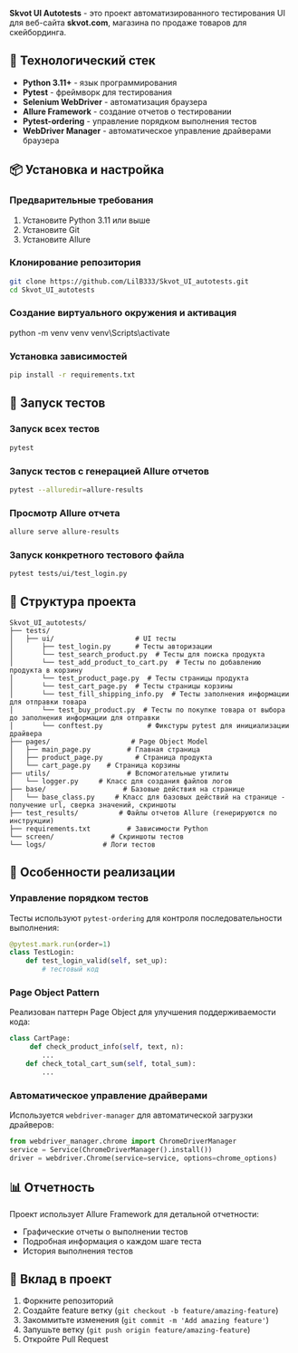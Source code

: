 **Skvot UI Autotests** - это проект автоматизированного тестирования UI для веб-сайта **skvot.com**, магазина по продаже товаров для скейбординга.

## 🚀 Технологический стек

- **Python 3.11+** - язык программирования
- **Pytest** - фреймворк для тестирования
- **Selenium WebDriver** - автоматизация браузера
- **Allure Framework** - создание отчетов о тестировании
- **Pytest-ordering** - управление порядком выполнения тестов
- **WebDriver Manager** - автоматическое управление драйверами браузера

## 📦 Установка и настройка

### Предварительные требования

1. Установите Python 3.11 или выше
2. Установите Git
3. Установите Allure

### Клонирование репозитория

```bash
git clone https://github.com/LilB333/Skvot_UI_autotests.git
cd Skvot_UI_autotests
```
### Создание виртуального окружения и активация
python -m venv venv
venv\Scripts\activate

### Установка зависимостей

```bash
pip install -r requirements.txt
```

## 🏃 Запуск тестов

### Запуск всех тестов

```bash
pytest
```

### Запуск тестов с генерацией Allure отчетов

```bash
pytest --alluredir=allure-results
```

### Просмотр Allure отчета

```bash
allure serve allure-results
```

### Запуск конкретного тестового файла

```bash
pytest tests/ui/test_login.py
```

## 📁 Структура проекта

```
Skvot_UI_autotests/
├── tests/
│   ├── ui/                    # UI тесты
│       ├── test_login.py      # Тесты авторизации
│       └── test_search_product.py  # Тесты для поиска продукта
│       └── test_add_product_to_cart.py  # Тесты по добавлению продукта в корзину
│       └── test_product_page.py  # Тесты страницы продукта
│       └── test_cart_page.py  # Тесты страницы корзины
│       └── test_fill_shipping_info.py  # Тесты заполнения информации для отправки товара
│       └── test_buy_product.py  # Тесты по покупке товара от выбора до заполнения информации для отправки
│       └── conftest.py           # Фикстуры pytest для инициализации драйвера
├── pages/                    # Page Object Model
│   ├── main_page.py         # Главная страница
│   ├── product_page.py        # Страница продукта
│   └── cart_page.py    # Страница корзины
├── utils/                   # Вспомогательные утилиты
│   └── logger.py     # Класс для создания файлов логов
├── base/                   # Базовые действия на странице
│   └── base_class.py     # Класс для базовых действий на странице - получение url, сверка значений, скриншоты
├── test_results/          # Файлы отчетов Allure (генерируются по инструкции)
├── requirements.txt         # Зависимости Python
└── screen/              # Скриншоты тестов
└── logs/              # Логи тестов
```


## 🎯 Особенности реализации

### Управление порядком тестов

Тесты используют `pytest-ordering` для контроля последовательности выполнения:

```python
@pytest.mark.run(order=1)
class TestLogin:
    def test_login_valid(self, set_up):
        # тестовый код
```

### Page Object Pattern

Реализован паттерн Page Object для улучшения поддерживаемости кода:

```python
class CartPage:
     def check_product_info(self, text, n):
        ...
    def check_total_cart_sum(self, total_sum):
        ...
```

### Автоматическое управление драйверами

Используется `webdriver-manager` для автоматической загрузки драйверов:

```python
from webdriver_manager.chrome import ChromeDriverManager
service = Service(ChromeDriverManager().install())
driver = webdriver.Chrome(service=service, options=chrome_options)
```

## 📊 Отчетность

Проект использует Allure Framework для детальной отчетности:
- Графические отчеты о выполнении тестов
- Подробная информация о каждом шаге теста
- История выполнения тестов

## 🤝 Вклад в проект

1. Форкните репозиторий
2. Создайте feature ветку (`git checkout -b feature/amazing-feature`)
3. Закоммитьте изменения (`git commit -m 'Add amazing feature'`)
4. Запушьте ветку (`git push origin feature/amazing-feature`)
5. Откройте Pull Request
